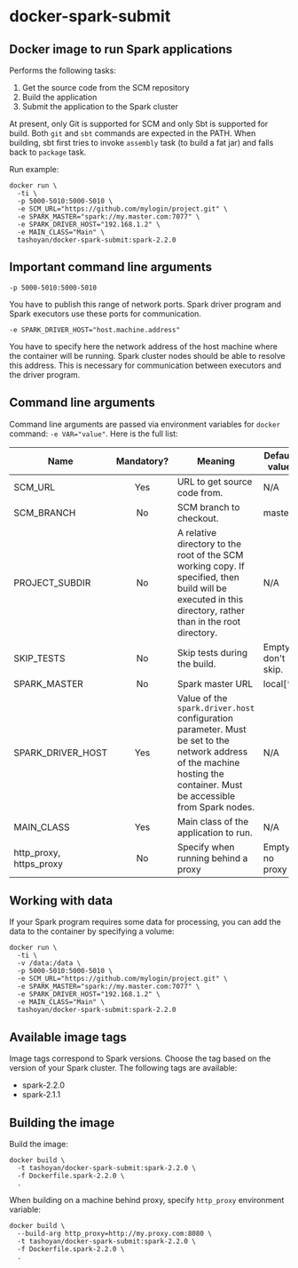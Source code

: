 # docker-spark-submit

## Docker image to run Spark applications

Performs the following tasks:
1. Get the source code from the SCM repository
1. Build the application
1. Submit the application to the Spark cluster

At present, only Git is supported for SCM and only Sbt is supported for build. Both `git` and `sbt` commands are expected in the PATH.
When building, sbt first tries to invoke `assembly` task (to build a fat jar) and falls back to `package` task.

Run example:
```
docker run \
  -ti \
  -p 5000-5010:5000-5010 \
  -e SCM_URL="https://github.com/mylogin/project.git" \
  -e SPARK_MASTER="spark://my.master.com:7077" \
  -e SPARK_DRIVER_HOST="192.168.1.2" \
  -e MAIN_CLASS="Main" \
  tashoyan/docker-spark-submit:spark-2.2.0
```

## Important command line arguments

`-p 5000-5010:5000-5010`

You have to publish this range of network ports. Spark driver program and Spark executors use these ports for communication.

`-e SPARK_DRIVER_HOST="host.machine.address"`

You have to specify here the network address of the host machine where the container will be running. Spark cluster nodes
should be able to resolve this address. This is necessary for communication between executors and the driver program.

## Command line arguments

Command line arguments are passed via environment variables for `docker` command: `-e VAR="value"`. Here is the full list:

| Name | Mandatory? | Meaning | Default value |
| ---- |:----------:| ------- | ------------- |
| SCM_URL | Yes | URL to get source code from. | N/A |
| SCM_BRANCH | No | SCM branch to checkout. | master |
| PROJECT_SUBDIR | No | A relative directory to the root of the SCM working copy. If specified, then build will be executed in this directory, rather than in the root directory. | N/A |
| SKIP_TESTS | No | Skip tests during the build. | Empty, don't skip. |
| SPARK_MASTER | No | Spark master URL | local[*] |
| SPARK_DRIVER_HOST | Yes | Value of the `spark.driver.host` configuration parameter. Must be set to the network address of the machine hosting the container. Must be accessible from Spark nodes. | N/A |
| MAIN_CLASS | Yes | Main class of the application to run. | N/A |
| http_proxy, https_proxy | No | Specify when running behind a proxy | Empty, no proxy |

## Working with data

If your Spark program requires some data for processing, you can add the data to the container by specifying a volume:

```
docker run \
  -ti \
  -v /data:/data \
  -p 5000-5010:5000-5010 \
  -e SCM_URL="https://github.com/mylogin/project.git" \
  -e SPARK_MASTER="spark://my.master.com:7077" \
  -e SPARK_DRIVER_HOST="192.168.1.2" \
  -e MAIN_CLASS="Main" \
  tashoyan/docker-spark-submit:spark-2.2.0
```

## Available image tags

Image tags correspond to Spark versions. Choose the tag based on the version of your Spark cluster.
The following tags are available:
* spark-2.2.0
* spark-2.1.1

## Building the image

Build the image:
```
docker build \
  -t tashoyan/docker-spark-submit:spark-2.2.0 \
  -f Dockerfile.spark-2.2.0 \
  .
```
When building on a machine behind proxy, specify `http_proxy` environment variable:
```
docker build \
  --build-arg http_proxy=http://my.proxy.com:8080 \
  -t tashoyan/docker-spark-submit:spark-2.2.0 \
  -f Dockerfile.spark-2.2.0 \
  .
```
